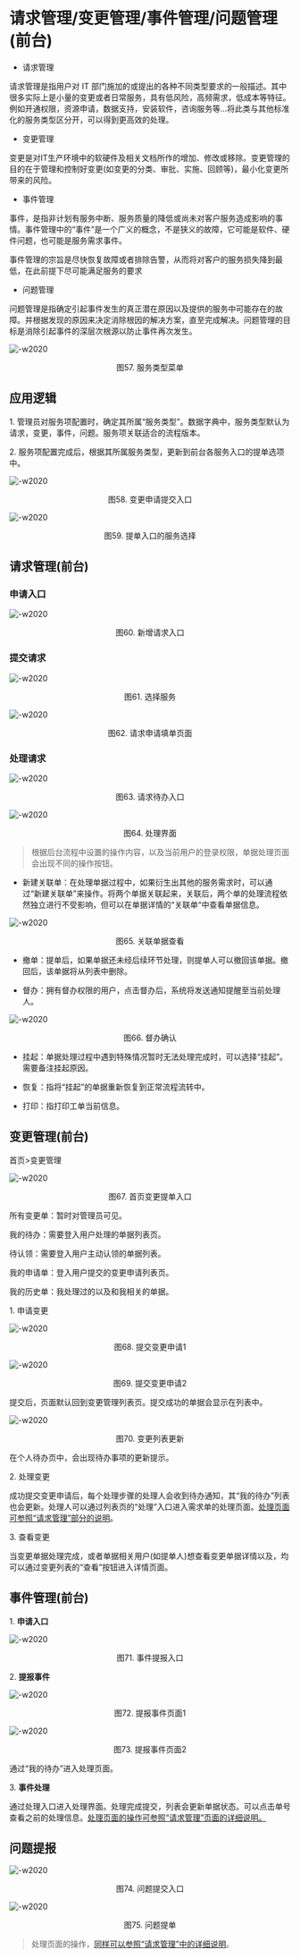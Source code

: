 # 请求管理/变更管理/事件管理/问题管理(前台)

-   请求管理

请求管理是指用户对 IT 部门施加的或提出的各种不同类型要求的一般描述。其中很多实际上是小量的变更或者日常服务，具有低风险，高频需求，低成本等特征。例如开通权限，资源申请，数据支持，安装软件，咨询服务等…将此类与其他标准化的服务类型区分开，可以得到更高效的处理。

-   变更管理

变更是对IT生产环境中的软硬件及相关文档所作的增加、修改或移除。变更管理的目的在于管理和控制好变更(如变更的分类、审批、实施、回顾等)，最小化变更所带来的风险。

-   事件管理

事件，是指非计划有服务中断、服务质量的降低或尚未对客户服务造成影响的事情。事件管理中的“事件”是一个广义的概念，不是狭义的故障，它可能是软件、硬件问题，也可能是服务需求事件。

事件管理的宗旨是尽快恢复故障或者排除告警，从而将对客户的服务损失降到最低，在此前提下尽可能满足服务的要求

-   问题管理

问题管理是指确定引起事件发生的真正潜在原因以及提供的服务中可能存在的故障。并根据发现的原因来决定消除根因的解决方案，直至完成解决。问题管理的目标是消除引起事件的深层次根源以防止事件再次发生。

![-w2020](../media/a283c39e478bfba664e8d7bcf8866960.png)

<center>图57. 服务类型菜单</center>

##  应用逻辑

1\. 管理员对服务项配置时，确定其所属“服务类型”。数据字典中，服务类型默认为请求，变更，事件，问题。服务项关联适合的流程版本。

2\. 服务项配置完成后，根据其所属服务类型，更新到前台各服务入口的提单选项中。

![-w2020](../media/d3d2477b84504e9d5001d58b259a6eb5.png)

<center>图58. 变更申请提交入口</center>

![-w2020](../media/bba0fdc0179e76da8e545e184a890558.png)

<center>图59. 提单入口的服务选择</center>

## 请求管理(前台)

### 申请入口

![-w2020](../media/072112fb0ba00b418fe26790857049dd.png)
<center>图60. 新增请求入口</center>

### 提交请求

![-w2020](../media/82e2dd6ffe90d4f412c8b3ca9926f91b.png)
<center>图61. 选择服务</center>

![-w2020](../media/09192c47de54605abb931b909e310376.png)
<center>图62. 请求申请填单页面</center>

### 处理请求

![-w2020](../media/4ac5c0521a71509d565292f8236b193a.png)
<center>图63. 请求待办入口</center>

![-w2020](../media/9442f07b1839908c321ccfcbea55eceb.png)
<center>图64. 处理界面</center>

>   根据后台流程中设置的操作内容，以及当前用户的登录权限，单据处理页面会出现不同的操作按钮。

-   新建关联单：在处理单据过程中，如果衍生出其他的服务需求时，可以通过“新建关联单”来操作。将两个单据关联起来，关联后，两个单的处理流程依然独立进行不受影响，但可以在单据详情的“关联单“中查看单据信息。

![-w2020](../media/7672d0826cd70f7d126fec5866ad6feb.png)
<center>图65. 关联单据查看</center>

-   撤单：提单后，如果单据还未经后续环节处理，则提单人可以撤回该单据。撤回后，该单据将从列表中删除。

-   督办：拥有督办权限的用户，点击督办后，系统将发送通知提醒至当前处理人。

![-w2020](../media/2e4472589ab0498132000e100322a27c.png)
<center>图66. 督办确认</center>

-   挂起：单据处理过程中遇到特殊情况暂时无法处理完成时，可以选择“挂起”。需要备注挂起原因。

-   恢复：指将“挂起”的单据重新恢复到正常流程流转中。

-   打印：指打印工单当前信息。

## 变更管理(前台)

首页\>变更管理

![-w2020](../media/9bb718cc664e3edbcfcd081ef14c827b.png)
<center>图67. 首页变更提单入口</center>

所有变更单：暂时对管理员可见。

我的待办：需要登入用户处理的单据列表页。

待认领：需要登入用户主动认领的单据列表。

我的申请单：登入用户提交的变更申请列表页。

我的历史单：我处理过的以及和我相关的单据。

1\. 申请变更

![-w2020](../media/f26f895a082817cfbcc616d95b751d2b.png)
<center>图68. 提交变更申请1</center>

![-w2020](../media/ad8ed9a66102c933aa323c29a3599260.png)
<center>图69. 提交变更申请2</center>

提交后，页面默认回到变更管理列表页。提交成功的单据会显示在列表中。

![-w2020](../media/8dc984c06a88b9318890192859d3994c.png)
<center>图70. 变更列表更新</center>

在个人待办页中，会出现待办事项的更新提示。

2\. 处理变更

成功提交变更申请后，每个处理步骤的处理人会收到待办通知，其“我的待办”列表也会更新。处理人可以通过列表页的“处理”入口进入需求单的处理页面。[处理页面可参照“请求管理”部分的说明](./#处理请求)。

3\. 查看变更

当变更单据处理完成，或者单据相关用户(如提单人)想查看变更单据详情以及，均可以通过变更列表的“查看”按钮进入详情页面。

## 事件管理(前台)

1\. **申请入口**

![-w2020](../media/1b17dab4019e9e318e08e01b827a3aba.png)
<center>图71. 事件提报入口</center>

2\. **提报事件**

![-w2020](../media/550d161ccf64050f024bd2dd31a72097.png)
<center>图72. 提报事件页面1</center>

![-w2020](../media/d28e8be3f94195c18609bd1ddec4af09.png)
<center>图73. 提报事件页面2</center>

通过“我的待办”进入处理页面。

3\. **事件处理**

通过处理入口进入处理界面。处理完成提交，列表会更新单据状态。可以点击单号查看之前的处理信息。[处理页面的操作可参照“请求管理”页面的详细说明。](./#处理请求)

## 问题提报

![-w2020](../media/f759d2d965766bb5c32147756593c71e.png)

<center>图74. 问题提交入口</center>

![-w2020](../media/ff5b36ade883147566561c1ae4f8248c.png)

<center>图75. 问题提单</center>

>   处理页面的操作，[同样可以参照“请求管理”中的详细说明](./#处理请求)。

